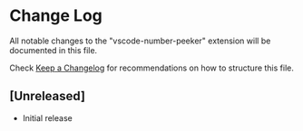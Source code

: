 # Change Log

All notable changes to the "vscode-number-peeker" extension will be documented in this file.

Check [Keep a Changelog](http://keepachangelog.com/) for recommendations on how to structure this file.

## [Unreleased]

- Initial release